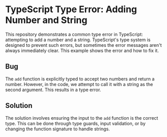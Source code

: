 # TypeScript Type Error: Adding Number and String

This repository demonstrates a common type error in TypeScript: attempting to add a number and a string. TypeScript's type system is designed to prevent such errors, but sometimes the error messages aren't always immediately clear.  This example shows the error and how to fix it.

## Bug
The `add` function is explicitly typed to accept two numbers and return a number. However, in the code, we attempt to call it with a string as the second argument.  This results in a type error.

## Solution
The solution involves ensuring the input to the `add` function is the correct type. This can be done through type guards, input validation, or by changing the function signature to handle strings.
